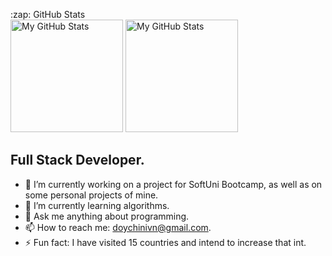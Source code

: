 <!-- ![visitors](https://visitor-badge.glitch.me/badge?page_id=doychinivanov)
[![Years Badge](https://badges.pufler.dev/years/doychinivanov)](https://badges.pufler.dev) -->

<!-- <p align="center">
   <img src="https://github-readme-stats.vercel.app/api?username=doychinivanov&count_private=true&show_icons=true" height="165px" >
   <img src="https://github-readme-stats.vercel.app/api/top-langs/?username=doychinivanov&layout=compact" height="165px" >
</p> -->

<p>
<summary>:zap: GitHub Stats</summary>
  <img height="180em" alt="My GitHub Stats" src="https://github-readme-stats.vercel.app/api?username=doychinivanov&show_icons=true&bg_color=00000000&hide_border=true&text_color=3498db&&count_private=true&include_all_commits=true" />

  <img height="180em" alt="My GitHub Stats" src="https://github-readme-stats.vercel.app/api/top-langs/?username=doychinivanov&langs_count=8&layout=compact&hide_border=true&bg_color=00000000&text_color=3498db&&count_private=true&include_all_commits=true" />
</p>


## Full Stack Developer.  

- 🔭 I’m currently working on a project for SoftUni Bootcamp, as well as on some personal projects of mine.
- 🌱 I’m currently learning algorithms.
- 💬 Ask me anything about programming.
- 📫 How to reach me: doychinivn@gmail.com.
- ⚡ Fun fact: I have visited 15 countries and intend to increase that int.
<!-- - 😄 Pronouns: ... -->
<!-- - 👯 I’m looking to collaborate on ... -->
<!-- - 🤔 I’m looking for help with ... -->

